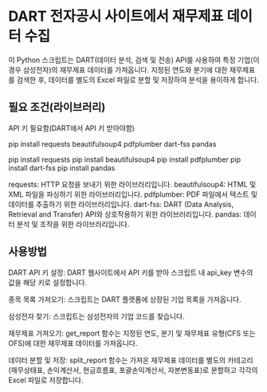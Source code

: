 # DART 전자공시 사이트에서 재무제표 데이터 수집

이 Python 스크립트는 DART(데이터 분석, 검색 및 전송) API를 사용하여 특정 기업(이 경우 삼성전자)의 재무제표 데이터를 가져옵니다. 지정된 연도와 분기에 대한 재무제표를 검색한 후, 데이터를 별도의 Excel 파일로 분할 및 저장하여 분석을 용이하게 합니다.

## 필요 조건(라이브러리)

API 키 필요함(DART에서 API 키 받아야함)

pip install requests beautifulsoup4 pdfplumber dart-fss pandas

pip install requests
pip install beautifulsoup4
pip install pdfplumber
pip install dart-fss
pip install pandas

requests: HTTP 요청을 보내기 위한 라이브러리입니다.
beautifulsoup4: HTML 및 XML 파일을 파싱하기 위한 라이브러리입니다.
pdfplumber: PDF 파일에서 텍스트 및 데이터를 추출하기 위한 라이브러리입니다.
dart-fss: DART (Data Analysis, Retrieval and Transfer) API와 상호작용하기 위한 라이브러리입니다.
pandas: 데이터 분석 및 조작을 위한 라이브러리입니다.

## 사용방법

DART API 키 설정:
DART 웹사이트에서 API 키를 받아 스크립트 내 api_key 변수의 값을 해당 키로 설정합니다.

종목 목록 가져오기:
스크립트는 DART 플랫폼에 상장된 기업 목록을 가져옵니다.

삼성전자 찾기:
스크립트는 삼성전자의 기업 코드를 찾습니다.

재무제표 가져오기:
get_report 함수는 지정된 연도, 분기 및 재무제표 유형(CFS 또는 OFS)에 대한 재무제표 데이터를 가져옵니다.

데이터 분할 및 저장:
split_report 함수는 가져온 재무제표 데이터를 별도의 카테고리(재무상태표, 손익계산서, 현금흐름표, 포괄손익계산서, 자본변동표)로 분할하고 각각의 Excel 파일로 저장합니다.